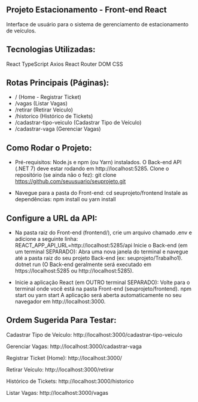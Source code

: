 ## Projeto Estacionamento - Front-end React
Interface de usuário para o sistema de gerenciamento de estacionamento de veículos.

## Tecnologias Utilizadas:
React
TypeScript
Axios
React Router DOM
CSS

## Rotas Principais (Páginas):
- / (Home - Registrar Ticket)
- /vagas (Listar Vagas)
- /retirar (Retirar Veículo)
- /historico (Histórico de Tickets)
- /cadastrar-tipo-veiculo (Cadastrar Tipo de Veículo)
- /cadastrar-vaga (Gerenciar Vagas)

## Como Rodar o Projeto: 
- Pré-requisitos:
Node.js e npm (ou Yarn) instalados.
O Back-end API (.NET 7) deve estar rodando em http://localhost:5285.
Clone o repositório (se ainda não o fez):
git clone https://github.com/seuusuario/seuprojeto.git

- Navegue para a pasta do Front-end:
cd seuprojeto/frontend
Instale as dependências:
npm install
ou
yarn install

## Configure a URL da API:
- Na pasta raiz do Front-end (frontend/), crie um arquivo chamado .env e adicione a seguinte linha:
REACT_APP_API_URL=http://localhost:5285/api
Inicie o Back-end (em um terminal SEPARADO):
Abra uma nova janela do terminal e navegue até a pasta raiz do seu projeto Back-end (ex: seuprojeto/Trabalho1).
dotnet run
(O Back-end geralmente será executado em https://localhost:5285 ou http://localhost:5285).

- Inicie a aplicação React (em OUTRO terminal SEPARADO):
Volte para o terminal onde você está na pasta Front-end (seuprojeto/frontend).
npm start
ou
yarn start
A aplicação será aberta automaticamente no seu navegador em http://localhost:3000.

## Ordem Sugerida Para Testar:

Cadastrar Tipo de Veículo: http://localhost:3000/cadastrar-tipo-veiculo

Gerenciar Vagas: http://localhost:3000/cadastrar-vaga

Registrar Ticket (Home): http://localhost:3000/

Retirar Veículo: http://localhost:3000/retirar

Histórico de Tickets: http://localhost:3000/historico

Listar Vagas: http://localhost:3000/vagas